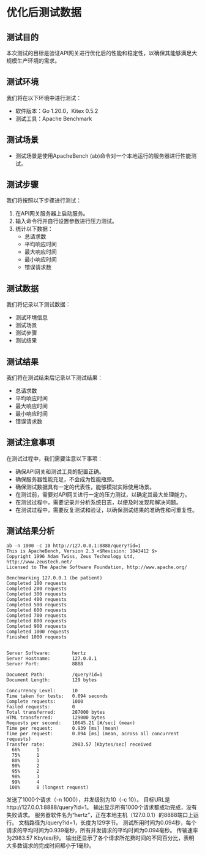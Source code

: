 # 优化后测试数据

## 测试目的

本次测试的目标是验证API网关进行优化后的性能和稳定性，以确保其能够满足大规模生产环境的需求。

## 测试环境

我们将在以下环境中进行测试：

- 软件版本：Go 1.20.0，Kitex 0.5.2
- 测试工具：Apache Benchmark

## 测试场景

- 测试场景是使用ApacheBench (ab)命令对一个本地运行的服务器进行性能测试。

## 测试步骤

我们将按照以下步骤进行测试：

1. 在API网关服务器上启动服务。
2. 输入命令行并自行设置参数进行压力测试。
3. 统计以下数据：
    - 总请求数
    - 平均响应时间
    - 最大响应时间
    - 最小响应时间
    - 错误请求数

## 测试数据

我们将记录以下测试数据：

- 测试环境信息
- 测试场景
- 测试步骤
- 测试结果

## 测试结果

我们将在测试结束后记录以下测试结果：

- 总请求数
- 平均响应时间
- 最大响应时间
- 最小响应时间
- 错误请求数

## 测试注意事项

在测试过程中，我们需要注意以下事项：

- 确保API网关和测试工具的配置正确。
- 确保服务器性能充足，不会成为性能瓶颈。
- 确保测试数据具有一定的代表性，能够模拟实际使用场景。
- 在测试前，需要对API网关进行一定的压力测试，以确定其最大处理能力。
- 在测试过程中，需要记录并分析系统日志，以便及时发现和解决问题。
- 在测试过程中，需要反复测试和验证，以确保测试结果的准确性和可重复性。

## 测试结果分析

```
ab -n 1000 -c 10 http://127.0.0.1:8888/query?id=1
This is ApacheBench, Version 2.3 <$Revision: 1843412 $>
Copyright 1996 Adam Twiss, Zeus Technology Ltd, http://www.zeustech.net/
Licensed to The Apache Software Foundation, http://www.apache.org/

Benchmarking 127.0.0.1 (be patient)
Completed 100 requests
Completed 200 requests
Completed 300 requests
Completed 400 requests
Completed 500 requests
Completed 600 requests
Completed 700 requests
Completed 800 requests
Completed 900 requests
Completed 1000 requests
Finished 1000 requests


Server Software:        hertz
Server Hostname:        127.0.0.1
Server Port:            8888

Document Path:          /query?id=1
Document Length:        129 bytes

Concurrency Level:      10
Time taken for tests:   0.094 seconds
Complete requests:      1000
Failed requests:        0
Total transferred:      287000 bytes
HTML transferred:       129000 bytes
Requests per second:    10645.21 [#/sec] (mean)
Time per request:       0.939 [ms] (mean)
Time per request:       0.094 [ms] (mean, across all concurrent requests)
Transfer rate:          2983.57 [Kbytes/sec] received
  66%      1
  75%      1
  80%      1
  90%      2
  95%      2
  98%      3
  99%      4
 100%      8 (longest request)
```

发送了1000个请求（-n 1000），并发级别为10（-c 10）。
目标URL是http://127.0.0.1:8888/query?id=1。
输出显示所有1000个请求都成功完成，没有失败请求。
服务器软件名为“hertz”，正在本地主机（127.0.0.1）的8888端口上运行。
文档路径为/query?id=1，长度为129字节。
测试所用时间为0.094秒，每个请求的平均时间为0.939毫秒，所有并发请求的平均时间为0.094毫秒。
传输速率为2983.57 Kbytes/秒。
输出还显示了各个请求所花费时间的不同百分比，表明大多数请求的完成时间都小于1毫秒。